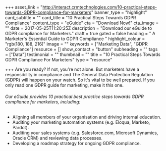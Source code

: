 +++
asset_link = "http://interact.crmtechnologies.com/10-practical-steps-towards-GDPR-compliance-for-marketers"
banner_type = "highlight"
card_subtitle = ""
card_title = "10 Practical Steps Towards GDPR Compliance"
content_type = "eGuide"
cta = "Download Now!"
cta_image = ""
date = 2017-05-25T11:20:25Z
description = "Download our eGuide to GDPR compliance for Marketers."
draft = true
gated = false
heading = " A Marketer's Essential  Guide to GDPR Compliance "
highlight_colour = "rgb(180, 188, 216)"
image = ""
keywords = ["Marketing Data", "GDPR Compliance"]
resource = []
show_contact = "button"
subheading = ""
tags = ["Data"]
testimonial = ""
thumbnail = ""
title = "10 Practical Steps Towards GDPR Compliance For Marketers"
type = "resource"

+++
Are you ready? If not, you're not alone. But marketers have a responsibility in compliance and The General Data Protection Regulation (GDPR) will happen on your watch. So it's vital to be well prepared. If you only read one GDPR guide for marketing, make it this one.

###### Our eGuide provides 10 practical best practice steps towards GDPR compliance for marketers, including:

* Aligning all members of your organisation and driving internal education.
* Auditing your marketing automation systems (e.g. Eloqua, Marketo, Pardot).
* Auditing your sales systems (e.g. Salesforce.com, Microsoft Dynamics, Oracle CRM) and reviewing data processes.
* Developing a roadmap strategy for ongoing GDPR compliance.